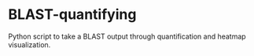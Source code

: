 # BLAST-quantifying
Python script to take a BLAST output through quantification and heatmap visualization.
